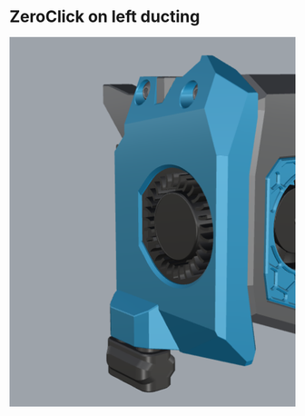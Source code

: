 # ZeroClick on left ducting
<p align="center"><img width="750" src="assets/ZeroClick_left_duct.png"></p>
